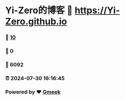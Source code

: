 # Yi-Zero的博客 :link: https://Yi-Zero.github.io 
### :page_facing_up: [10](https://Yi-Zero.github.io/tag.html) 
### :speech_balloon: 0 
### :hibiscus: 6092 
### :alarm_clock: 2024-07-30 16:16:45 
### Powered by :heart: [Gmeek](https://github.com/Meekdai/Gmeek)
